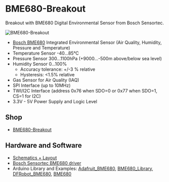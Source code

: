 # BME680-Breakout
Breakout with BME680 Digital Environmental Sensor from Bosch Sensortec.

![BME680-Breakout](https://github.com/watterott/BME680-Breakout/raw/master/hardware/BME680-Breakout_v10.jpg)

* [Bosch BME680](https://www.bosch-sensortec.com/bst/products/all_products/bme680) Integrated Environmental Sensor (Air Quality, Humidity, Pressure and Temperature)
* Temperature Sensor -40...85°C
* Pressure Sensor 300...1100hPa (+9000...-500m above/below sea level)
* Humidity Sensor 0...100%
  * Accuracy tolerance: +/-3 % relative
  * Hysteresis: <1.5% relative
* Gas Sensor for Air Quality (IAQ)
* SPI Interface (up to 10MHz)
* TWI/I2C Interface (address 0x76 when SDO=0 or 0x77 when SDO=1, CS=1 for I2C)
* 3.3V - 5V Power Supply and Logic Level


## Shop
* [BME680-Breakout](http://www.watterott.com/en/BME680-Breakout)


## Hardware and Software
* [Schematics + Layout](https://github.com/watterott/BME680-Breakout/tree/master/hardware)
* [Bosch Sensortec BME680 driver](https://github.com/BoschSensortec/BME680_driver)
* Arduino Library and Examples: [Adafruit_BME680](https://github.com/adafruit/Adafruit_BME680), [BME680_Library](https://github.com/vicatcu/BME680_Breakout/tree/master/BME680_Library), [DFRobot_BME680](https://github.com/DFRobot/DFRobot_BME680), [BME680](https://github.com/kriswiner/BME680)

